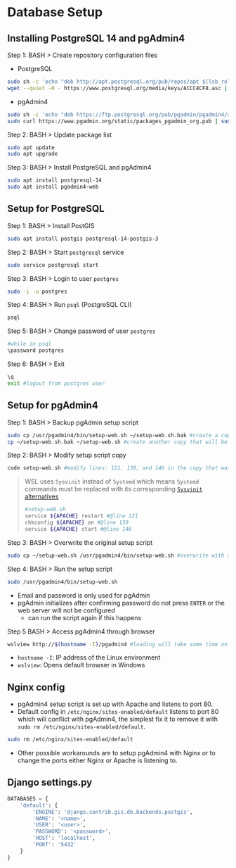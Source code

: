 # Database Setup

## Installing PostgreSQL 14 and pgAdmin4

Step 1: BASH > Create repository configuration files

- PostgreSQL

 ```bash
 sudo sh -c 'echo "deb http://apt.postgresql.org/pub/repos/apt $(lsb_release -cs)-pgdg main" > /etc/apt/sources.list.d/pgdg.list'
 wget --quiet -O - https://www.postgresql.org/media/keys/ACCC4CF8.asc | sudo apt-key add -
 ```

- pgAdmin4

 ```bash
 sudo sh -c 'echo "deb https://ftp.postgresql.org/pub/pgadmin/pgadmin4/apt/$(lsb_release -cs) pgadmin4 main" > /etc/apt/sources.list.d/pgadmin4.list'
 sudo curl https://www.pgadmin.org/static/packages_pgadmin_org.pub | sudo apt-key add
 ```

Step 2: BASH > Update package list

```bash
sudo apt update
sudo apt upgrade
```

Step 3: BASH > Install PostgreSQL and pgAdmin4

```bash
sudo apt install postgresql-14
sudo apt install pgadmin4-web
```

## Setup for PostgreSQL

Step 1: BASH > Install PostGIS

```bash
sudo apt install postgis postgresql-14-postgis-3
```

Step 2: BASH > Start `postgresql` service

```bash
sudo service postgresql start
```

Step 3: BASH > Login to user `postgres`

```bash
sudo -i -u postgres
```

Step 4: BASH > Run `psql` (PostgreSQL CLI)

```bash
psql
```

Step 5: BASH > Change password of user `postgres`

```bash
#while in psql
\password postgres
```

Step 6: BASH > Exit

```bash
\q
exit #logout from postgres user
```

## Setup for pgAdmin4

Step 1: BASH > Backup pgAdmin setup script

```bash
sudo cp /usr/pgadmin4/bin/setup-web.sh ~/setup-web.sh.bak #create a copy of the script in home dir
cp ~/setup-web.sh.bak ~/setup-web.sh #create another copy that will be used to overwrite original
```

Step 2: BASH > Modify setup script copy

```bash
code setup-web.sh #modify lines: 121, 139, and 146 in the copy that was created
```

> WSL uses `Sysvinit` instead of `Systemd` which means `Systemd` commands must be replaced with its corresponding [`Sysvinit` alternatives](https://fedoraproject.org/wiki/SysVinit_to_Systemd_Cheatsheet)
>
>```bash
>#setup-web.sh
>service ${APACHE} restart #@line 121
>chkconfig ${APACHE} on #@line 139
>service ${APACHE} start #@line 146
>```

Step 3: BASH > Overwrite the original setup script

```bash
sudo cp ~/setup-web.sh /usr/pgadmin4/bin/setup-web.sh #overwrite with the modified script
```

Step 4: BASH > Run the setup script

```bash
sudo /usr/pgadmin4/bin/setup-web.sh
```

- Email and password is only used for pgAdmin
- pgAdmin initializes after confirming password do not press `ENTER` or the web server will not be configured
  - can run the script again if this happens

Step 5 BASH > Access pgAdmin4 through browser

```bash
wslview http://$(hostname -I)/pgadmin4 #loading will take some time on initial access
```

- `hostname -I`: IP address of the Linux environment
- `wslview`: Opens default browser in Windows

## Nginx config

- pgAdmin4 setup script is set up with Apache and listens to port 80.
- Default config in `/etc/nginx/sites-enabled/default` listens to port 80 which will conflict with pgAdmin4, the simplest fix it to remove it with `sudo rm /etc/nginx/sites-enabled/default`.

```bash
sudo rm /etc/nginx/sites-enabled/default
```

- Other possible workarounds are to setup pgAdmin4 with Nginx or to change the ports either Nginx or Apache is listening to.

## Django settings.py
```python
DATABASES = {
    'default': {
        'ENGINE': 'django.contrib.gis.db.backends.postgis',
        'NAME': '<name>',
        'USER': '<user>',
        'PASSWORD': '<password>',
        'HOST': 'localhost',
        'PORT': '5432'
    }
}
```
